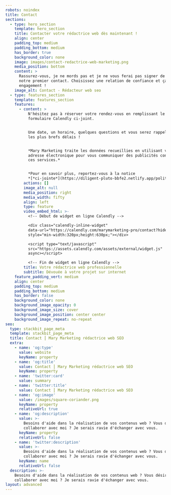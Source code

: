 ```yaml
---
robots: noindex
title: Contact
sections:
  - type: hero_section
    template: hero_section
    title: Contacter votre rédactrice web dès maintenant !
    align: center
    padding_top: medium
    padding_bottom: medium
    has_border: true
    background_color: none
    image: images/contact-redactrice-web-marketing.png
    media_position: bottom
    content: >
      Rassurez-vous, je ne mords pas et je ne vous ferai pas signer de devis dès
      notre premier contact. Choisissez une relation de confiance et ça, sans
      engagement !
    image_alt: Contact - Rédacteur web seo
  - type: features_section
    template: features_section
    features:
      - content: >
          N'hésitez pas à réserver votre rendez-vous en remplissant le
          formulaire Calendly ci-joint.


          Une date, un horaire, quelques questions et vous serez rappelé dans
          les plus brefs délais !


          *Mary Marketing traite les données recueillies en utilisant votre
          adresse électronique pour vous communiquer des publicités concernant
          ces services.*


          *Pour en savoir plus, reportez-vous à la notice
          *[*ci-jointe*](https://diligent-pluto-bbfe2.netlify.app/politique-de-confidentialite/)*.*
        actions: []
        image_alt: null
        media_position: right
        media_width: fifty
        align: left
        type: feature
        video_embed_html: >-
          <!-- Début de widget en ligne Calendly -->

          <div class="calendly-inline-widget"
          data-url="https://calendly.com/marymarketing-pro/contact?hide_event_type_details=1"
          style="min-width:320px;height:630px;"></div>

          <script type="text/javascript"
          src="https://assets.calendly.com/assets/external/widget.js"
          async></script>

          <!-- Fin de widget en ligne Calendly -->
        title: Votre rédactrice web professionnelle
        subtitle: Dévouée à votre projet sur internet
    feature_padding_vert: medium
    align: center
    padding_top: medium
    padding_bottom: medium
    has_border: false
    background_color: none
    background_image_opacity: 0
    background_image_size: cover
    background_image_position: center center
    background_image_repeat: no-repeat
seo:
  type: stackbit_page_meta
  template: stackbit_page_meta
  title: Contact ⎮ Mary Marketing rédactrice web SEO
  extra:
    - name: 'og:type'
      value: website
      keyName: property
    - name: 'og:title'
      value: Contact ⎮ Mary Marketing rédactrice web SEO
      keyName: property
    - name: 'twitter:card'
      value: summary
    - name: 'twitter:title'
      value: Contact ⎮ Mary Marketing rédactrice web SEO
    - name: 'og:image'
      value: /images/square-coriander.png
      keyName: property
      relativeUrl: true
    - name: 'og:description'
      value: >-
        Besoins d'aide dans la réalisation de vos contenus web ? Vous désirez
        collaborer avec moi ? Je serais ravie d'échanger avec vous.
      keyName: property
      relativeUrl: false
    - name: 'twitter:description'
      value: >-
        Besoins d'aide dans la réalisation de vos contenus web ? Vous désirez
        collaborer avec moi ? Je serais ravie d'échanger avec vous.
      keyName: name
      relativeUrl: false
  description: >-
    Besoins d'aide dans la réalisation de vos contenus web ? Vous désirez
    collaborer avec moi ? Je serais ravie d'échanger avec vous.
layout: advanced
---
```

